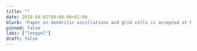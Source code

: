 ```yaml
---
title: ""
date: 2010-04-01T00:00:00+01:00
blurb: "Paper on dendritic oscillations and grid cells is accepted at Neuron, and features on the cover"
pinned: false
labs: ["lengyel"]
draft: false
---
```

